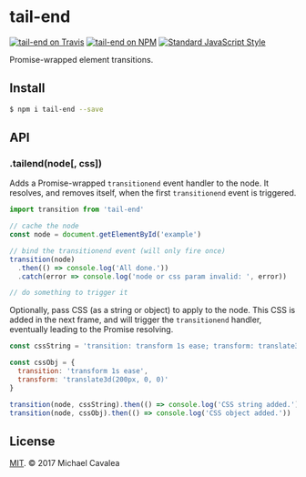# tail-end

[![tail-end on Travis](https://img.shields.io/travis/callmecavs/tail-end.svg?style=flat-square)](https://travis-ci.org/callmecavs/tail-end) [![tail-end on NPM](https://img.shields.io/npm/v/tail-end.svg?style=flat-square)](https://www.npmjs.com/package/tail-end) [![Standard JavaScript Style](https://img.shields.io/badge/code_style-standard-brightgreen.svg?style=flat-square)](http://standardjs.com/)

Promise-wrapped element transitions.

## Install

```sh
$ npm i tail-end --save
```

## API

### .tailend(node[, css])

Adds a Promise-wrapped `transitionend` event handler to the node. It resolves, and removes itself, when the first `transitionend` event is triggered.

```javascript
import transition from 'tail-end'

// cache the node
const node = document.getElementById('example')

// bind the transitionend event (will only fire once)
transition(node)
  .then(() => console.log('All done.'))
  .catch(error => console.log('node or css param invalid: ', error))

// do something to trigger it
```

Optionally, pass CSS (as a string or object) to apply to the node. This CSS is added in the next frame, and will trigger the `transitionend` handler, eventually leading to the Promise resolving.

```javascript
const cssString = 'transition: transform 1s ease; transform: translate3d(100px, 0, 0);'

const cssObj = {
  transition: 'transform 1s ease',
  transform: 'translate3d(200px, 0, 0)'
}

transition(node, cssString).then(() => console.log('CSS string added.'))
transition(node, cssObj).then(() => console.log('CSS object added.'))
```

## License

[MIT](https://opensource.org/licenses/MIT). © 2017 Michael Cavalea
